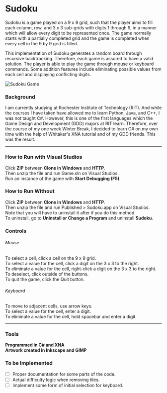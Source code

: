 # Sudoku
Sudoku is a game played on a 9 x 9 grid, such that the player aims to fill each column, row, 
and 3 x 3 sub-grids with digits 1 through 9, in a manner which will allow every digit to be 
represented once. The game normally starts with a partially completed grid and the game is 
completed when every cell in the 9 by 9 grid is filled.  

This implementation of Sudoku generates a random board through recursive backtracking.
Therefore, each game is assured to have a valid solution. The player is able to play the game 
through mouse or keyboard commands. Some addition features include eliminating possible values
from each cell and displaying conflicting digits.

![Sudoku Game](https://raw.github.com/Eternyte/Sudoku/master/Snapshots/10.JPG)

### Background
I am currently studying at Rochester Institute of Technology (RIT). And while the courses I have
taken have allowed me to learn Python, Java, and C++, I was not taught C#. However, this is
one of the first languages which the Game Design and Development (GDD) majors at RIT learn.
Therefore, over the course of my one week Winter Break, I decided to learn C# on my own time with 
the help of Whitaker's XNA tutorial and of my GDD friends. This was the result.

-----------------------
### How to Run with Visual Studios
Click **ZIP** between **Clone in Windows** and **HTTP**.  
Then unzip the file and run Game.sln on Visual Studios.  
Run an instance of the game with **Start Debugging (F5)**. 

### How to Run Without
Click **ZIP** between **Clone in Windows** and **HTTP**.  
Then unzip the file and run Published > Sudoku.app on Visual Studios.  
Note that you will have to uninstall it after if you do this method.  
To uninstall, go to **Uninstall or Change a Program** and uninstall **Sudoku**.  

### Controls
###### Mouse
To select a cell, click a cell on the 9 x 9 grid.  
To select a value for the cell, click a digit on the 3 x 3 to the right.  
To eliminate a value for the cell, right-click a digit on the 3 x 3 to the right.  
To deselect, click outside of the buttons.  
To quit the game, click the Quit button.

###### Keyboard
To move to adjacent cells, use arrow keys.  
To select a value for the cell, enter a digit.  
To eliminate a value for the cell, hold spacebar and enter a digit.

-----------------------
### Tools
**Programmed in C# and XNA**  
**Artwork created in Inkscape and GIMP**

### To be Implemented
- [ ] Proper documentation for some parts of the code.
- [ ] Actual difficulty logic when removing tiles.
- [ ] Implement some form of initial selection for keyboard.

